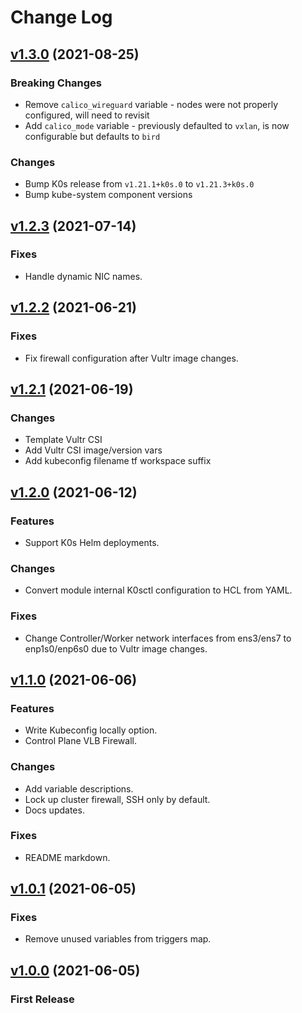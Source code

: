 # Change Log
## [v1.3.0](https://github.com/3letteragency/terraform-vultr-k0s/releases/tag/v1.3.0) (2021-08-25)
### Breaking Changes
* Remove `calico_wireguard` variable - nodes were not properly configured, will need to revisit
* Add `calico_mode` variable - previously defaulted to `vxlan`, is now configurable but defaults to `bird`
### Changes
* Bump K0s release from `v1.21.1+k0s.0` to `v1.21.3+k0s.0`
* Bump kube-system component versions

## [v1.2.3](https://github.com/3letteragency/terraform-vultr-k0s/releases/tag/v1.2.3) (2021-07-14)
### Fixes
* Handle dynamic NIC names.

## [v1.2.2](https://github.com/3letteragency/terraform-vultr-k0s/releases/tag/v1.2.2) (2021-06-21)
### Fixes
* Fix firewall configuration after Vultr image changes. 

## [v1.2.1](https://github.com/3letteragency/terraform-vultr-k0s/releases/tag/v1.2.1) (2021-06-19)
### Changes
* Template Vultr CSI 
* Add Vultr CSI image/version vars
* Add kubeconfig filename tf workspace suffix

## [v1.2.0](https://github.com/3letteragency/terraform-vultr-k0s/releases/tag/v1.2.0) (2021-06-12)
### Features
* Support K0s Helm deployments.
### Changes
* Convert module internal K0sctl configuration to HCL from YAML.
### Fixes
* Change Controller/Worker network interfaces from ens3/ens7 to enp1s0/enp6s0 due to Vultr image changes. 

## [v1.1.0](https://github.com/3letteragency/terraform-vultr-k0s/releases/tag/v1.1.0) (2021-06-06)
### Features
* Write Kubeconfig locally option.
* Control Plane VLB Firewall. 
### Changes
* Add variable descriptions.
* Lock up cluster firewall, SSH only by default. 
* Docs updates.
### Fixes
* README markdown.

## [v1.0.1](https://github.com/3letteragency/terraform-vultr-k0s/releases/tag/v1.0.1) (2021-06-05)
### Fixes
* Remove unused variables from triggers map.

## [v1.0.0](https://github.com/3letteragency/terraform-vultr-k0s/releases/tag/v1.0.0) (2021-06-05)
### First Release
